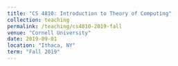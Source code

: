 ```yaml
---
title: "CS 4810: Introduction to Theory of Computing"
collection: teaching
permalink: /teaching/cs4810-2019-fall
venue: "Cornell University"
date: 2019-09-01
location: "Ithaca, NY"
term: "Fall 2019"
---
```


